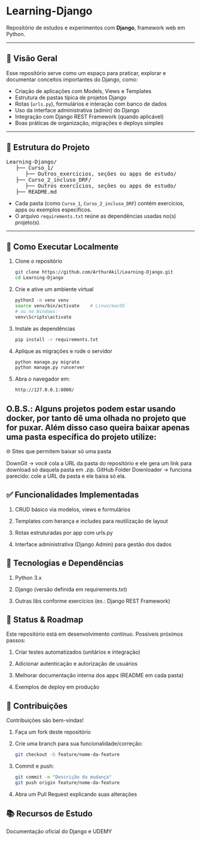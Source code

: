 # Learning-Django

Repositório de estudos e experimentos com **Django**, framework web em Python.

---

## 🧠 Visão Geral

Esse repositório serve como um espaço para praticar, explorar e documentar conceitos importantes do Django, como:

- Criação de aplicações com Models, Views e Templates  
- Estrutura de pastas típica de projetos Django  
- Rotas (`urls.py`), formulários e interação com banco de dados  
- Uso da interface administrativa (admin) do Django  
- Integração com Django REST Framework (quando aplicável)  
- Boas práticas de organização, migrações e deploys simples

---

## 📁 Estrutura do Projeto

<pre>
Learning-Django/
   ├── Curso_1/
      ├── Outros_exercícios, seções ou apps de estudo/
   ├── Curso_2_incluso_DRF/
      ├── Outros exercícios, seções ou apps de estudo/
   ├── README.md
</pre>


- Cada pasta (como `Curso_1`, `Curso_2_incluso_DRF`) contém exercícios, apps ou exemplos específicos.  
- O arquivo `requirements.txt` reúne as dependências usadas no(s) projeto(s).

---

## 🚀 Como Executar Localmente

1. Clone o repositório  
   ```bash
   git clone https://github.com/ArthurAkil/Learning-Django.git
   cd Learning-Django

2. Crie e ative um ambiente virtual
   ```bash
   python3 -m venv venv
   source venv/bin/activate    # Linux/macOS
   # ou no Windows:
   venv\Scripts\activate

4. Instale as dependências
   ```bash
   pip install -r requirements.txt

6. Aplique as migrações e rode o servidor
   ```bash
   python manage.py migrate
   python manage.py runserver

8. Abra o navegador em:
   ```bash
   http://127.0.0.1:8000/

## O.B.S.: Alguns projetos podem estar usando docker, por tanto dê uma olhada no projeto que for puxar. Além disso caso queira baixar apenas uma pasta específica do projeto utilize: 
🌐 Sites que permitem baixar só uma pasta

DownGit → você cola a URL da pasta do repositório e ele gera um link para download só daquela pasta em .zip.
GitHub Folder Downloader → funciona parecido: cole a URL da pasta e ele baixa só ela.

## ✅ Funcionalidades Implementadas

1. CRUD básico via modelos, views e formulários

2. Templates com herança e includes para reutilização de layout

3. Rotas estruturadas por app com urls.py

4. Interface administrativa (Django Admin) para gestão dos dados

## 🔧 Tecnologias e Dependências

1. Python 3.x

2. Django (versão definida em requirements.txt)

3. Outras libs conforme exercícios (ex.: Django REST Framework)

## 📅 Status & Roadmap

Este repositório está em desenvolvimento contínuo.
Possíveis próximos passos:

1. Criar testes automatizados (unitários e integração)

2. Adicionar autenticação e autorização de usuários

3. Melhorar documentação interna dos apps (README em cada pasta)

4. Exemplos de deploy em produção

## 🤝 Contribuições

Contribuições são bem-vindas!

1. Faça um fork deste repositório

2. Crie uma branch para sua funcionalidade/correção:
   ```bash
   git checkout -b feature/nome-da-feature

3. Commit e push:
   ```bash
   git commit -m "Descrição da mudança"
   git push origin feature/nome-da-feature

4. Abra um Pull Request explicando suas alterações


## 📚 Recursos de Estudo

Documentação oficial do Django e UDEMY
